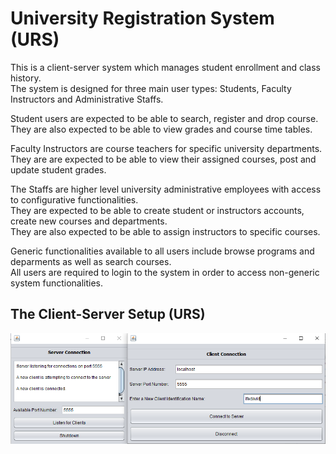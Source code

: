 # University Registration System (URS)
This is a client-server system which manages student enrollment and class history. <br>
The system is designed for three main user types: Students, Faculty Instructors and Administrative Staffs. <br> 

Student users are expected to be able to search, register and drop course.<br>
They are also expected to be able to view grades and course time tables.<br>

Faculty Instructors are course teachers for specific university departments. <br>
They are are expected to be able to view their assigned courses, post and update student grades. <br> 

The Staffs are higher level university administrative employees with access to configurative functionalities. <br>
They are expected to be able to create student or instructors accounts, create new courses and departments. <br>
They are also expected to be able to assign instructors to specific courses.  <br>

Generic functionalities available to all users include browse programs and deparments as well as search courses. <br>
All users are required to login to the system in order to access non-generic system functionalities.<br>

## The Client-Server Setup (URS)
![alt text](https://github.com/IfeoluwaDavid/University-Registration-System-URS/blob/master/demo/initialsetup.PNG)
